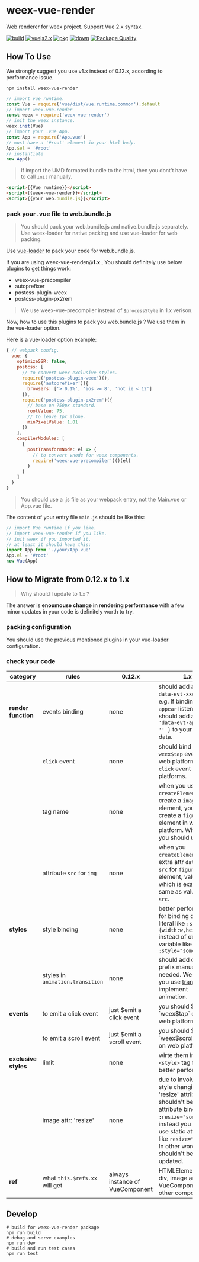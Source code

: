 # weex-vue-render

Web renderer for weex project. Support Vue 2.x syntax.

[![build](https://travis-ci.org/weexteam/weex-vue-render.svg?branch=master)](https://travis-ci.org/weexteam/weex-vue-render)
[![vuejs2.x](https://img.shields.io/badge/vue-2.x-brightgreen.svg)](https://img.shields.io/badge/vue-2.x-brightgreen.svg)
[![pkg](https://img.shields.io/npm/v/weex-vue-render.svg?style=flat)](https://npmjs.com/package/weex-vue-render)
[![down](https://img.shields.io/npm/dm/weex-vue-render.svg)](https://npmjs.com/package/weex-vue-render)
[![Package Quality](http://npm.packagequality.com/shield/weex-vue-render.svg)](http://packagequality.com/#?package=weex-vue-render)

## How To Use

We strongly suggest you use v1.x instead of 0.12.x, according to performance issue.

```shell
npm install weex-vue-render
```

```javascript
// import vue runtime.
const Vue = require('vue/dist/vue.runtime.common').default
// import weex-vue-render
const weex = require('weex-vue-render')
// init the weex instance.
weex.init(Vue)
// import your .vue App.
const App = require('App.vue')
// must have a '#root' element in your html body.
App.$el = '#root'
// instantiate
new App()
```

> If import the UMD formated bundle to the html, then you dont't have to call `init` manually.

```html
<script>{{Vue runtime}}</script>
<script>{{weex-vue-render}}</script>
<script>{{your web.bundle.js}}</script>
```

### pack your .vue file to web.bundle.js

> You should pack your web.bundle.js and native.bundle.js separately. Use weex-loader for native packing and use vue-loader for web packing.

Use [vue-loader](https://github.com/vuejs/vue-loader) to pack your code for web.bundle.js.

If you are using weex-vue-render@**1.x** , You should definitely use below plugins to get things work:

* weex-vue-precompiler
* autoprefixer
* postcss-plugin-weex
* postcss-plugin-px2rem

> We use weex-vue-precompiler instead of `$processStyle` in 1.x verison.

Now, how to use this plugins to pack you web.bundle.js ? We use them in the vue-loader option.

Here is a vue-loader option example:

```javascript
{ // webpack config.
  vue: {
    optimizeSSR: false,
    postcss: [
      // to convert weex exclusive styles.
      require('postcss-plugin-weex')(),
      require('autoprefixer')({
        browsers: ['> 0.1%', 'ios >= 8', 'not ie < 12']
      }),
      require('postcss-plugin-px2rem')({
        // base on 750px standard.
        rootValue: 75,
        // to leave 1px alone.
        minPixelValue: 1.01
      })
    ],
    compilerModules: [
      {
        postTransformNode: el => {
          // to convert vnode for weex components.
          require('weex-vue-precompiler')()(el)
        }
      }
    ]
  }
}
```

> You should use a .js file as your webpack entry, not the Main.vue or App.vue file.

The content of your entry file `main.js` should be like this:

```javascript
// import Vue runtime if you like.
// import weex-vue-render if you like.
// init weex if you imported it.
// at least it should have this:
import App from './your/App.vue'
App.el = '#root'
new Vue(App)
```

## How to Migrate from 0.12.x to 1.x

> Why should I update to 1.x ?

The answer is **enoumouse change in rendering performance** with a few minor updates in your code is definitely worth to try.

### packing configuration

You should use the previous mentioned plugins in your vue-loader configuration.

### check your code

| category | rules | 0.12.x | 1.x |
| --- | ---- | ------ | ----- |
| **render function** | events binding | none | should add attrs as `data-evt-xxevent`. e.g. If binding a `appear` listener, you should add `attrs: { 'data-evt-appear': '' }` to your render data. |
|  | `click` event | none | should bind `weex$tap` event on web platform, and `click` event in other platforms. |
|  | tag name | none | when you use `createElement` to create a `image` element, you should create a `figure` element in web platform. With `text` you should use `p`. |
|  | attribute `src` for `img` | none | when you `createElement`, use a extra attr `data-img-src` for `figure` element, value of which is exactly the same as value of `src`. |
| **styles** | style binding | none | better performance for binding object literal like `:style="{width:w,height:h}"` instead of object variable like `:style="someObj"` |
|  | styles in `animation.transition` | none | should add css prefix manualy if needed. We suggest you use [transition](https://weex-project.io/references/common-style.html#transition-v0-16-0) to implement animation. |
| **events** | to emit a click event | just $emit a click event | you should $emit `weex$tap` event on web platform. |
|  | to emit a scroll event | just $emit a scroll event | you should $emit `weex$scroll` event on web platform. |
| **exclusive styles** | limit | none | wirte them in `<style>` tag for better performance. |
|  | image attr: 'resize' | none | due to involving style changing, the 'resize' attribute shouldn't be a attribute binding like `:resize="someVar"`, instead you should use static attribute like `resize="cover"`. In other words, it shouldn't be updated. |
| **ref** | what `this.$refs.xx` will get | always instance of VueComponent | HTMLElement for div, image and text; VueComponent for other components. |

## Develop

```shell
# build for weex-vue-render package
npm run build
# debug and serve examples
npm run dev
# build and run test cases
npm run test
```
